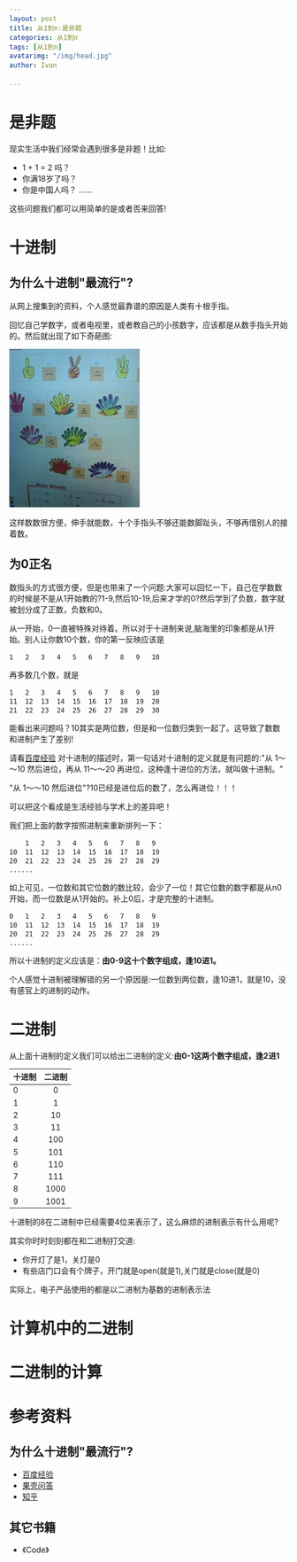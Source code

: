 ```yaml
---
layout: post
title: 从1到n:是非题
categories: 从1到n
tags: [从1到n]
avatarimg: "/img/head.jpg"
author: Ivan

---
```


# 是非题

现实生活中我们经常会遇到很多是非题！比如:

- 1 + 1 = 2 吗？
- 你满18岁了吗？
- 你是中国人吗？
......

这些问题我们都可以用简单的是或者否来回答!

# 十进制
## 为什么十进制"最流行"?

从网上搜集到的资料，个人感觉最靠谱的原因是人类有十根手指。

回忆自己学数字，或者电视里，或者教自己的小孩数字，应该都是从数手指头开始的。然后就出现了如下奇葩图:

![](/assets/my/1n/binary/01.jpg)

这样数数很方便，伸手就能数，十个手指头不够还能数脚趾头，不够再借别人的接着数。

## 为0正名

数指头的方式很方便，但是也带来了一个问题:大家可以回忆一下，自己在学数数的时候是不是从1开始教的?1-9,然后10-19,后来才学的0?然后学到了负数，数字就被划分成了正数，负数和0。

从一开始，0一直被特殊对待着。所以对于十进制来说,脑海里的印象都是从1开始。别人让你数10个数，你的第一反映应该是

```
1   2   3   4   5   6   7   8   9   10
```

再多数几个数，就是

```
1   2   3   4   5   6   7   8   9   10
11  12  13  14  15  16  17  18  19  20
21  22  23  24  25  26  27  28  29  30
```

能看出来问题吗？10其实是两位数，但是和一位数归类到一起了。这导致了数数和进制产生了差别!

请看[百度经验](http://jingyan.baidu.com/article/5bbb5a1b475d2e13eba1791e.html)
对十进制的描述时，第一句话对十进制的定义就是有问题的:"从 1～～10 然后进位，再从 11～～20 再进位，这种逢十进位的方法，就叫做十进制。"

"从 1～～10 然后进位"?10已经是进位后的数了，怎么再进位！！！

可以把这个看成是生活经验与学术上的差异吧！

我们把上面的数字按照进制来重新排列一下：

```
    1   2   3   4   5   6   7   8   9
10  11  12  13  14  15  16  17  18  19
20  21  22  23  24  25  26  27  28  29
......
```

如上可见，一位数和其它位数的数比较，会少了一位！其它位数的数字都是从n0开始，而一位数是从1开始的。补上0后，才是完整的十进制。

```
0   1   2   3   4   5   6   7   8   9
10  11  12  13  14  15  16  17  18  19
20  21  22  23  24  25  26  27  28  29
......
```

所以十进制的定义应该是：**由0-9这十个数字组成，逢10进1。**

个人感觉十进制被理解错的另一个原因是:一位数到两位数，逢10进1，就是10，没有感官上的进制的动作。

# 二进制

从上面十进制的定义我们可以给出二进制的定义:**由0-1这两个数字组成，逢2进1**

| 十进制        | 二进制           | 
| ------------- |:-------------:|
| 0      | 0 | 
| 1      | 1      |
| 2 | 10      |
| 3 | 11      |
| 4 | 100      |
| 5 | 101      |
| 6 | 110      |
| 7 | 111      |
| 8 | 1000      |
| 9 | 1001      |

十进制的8在二进制中已经需要4位来表示了，这么麻烦的进制表示有什么用呢?

其实你时时刻刻都在和二进制打交道:

- 你开灯了是1，关灯是0
- 有些店门口会有个牌子，开门就是open(就是1),关门就是close(就是0)

实际上，电子产品使用的都是以二进制为基数的进制表示法

# 计算机中的二进制
# 二进制的计算
# 参考资料
## 为什么十进制"最流行"?
- [百度经验](http://jingyan.baidu.com/article/5bbb5a1b475d2e13eba1791e.html)
- [果壳问答](http://www.guokr.com/question/194124/)
- [知乎](http://www.zhihu.com/question/19588617)

## 其它书籍

- 《Code》
